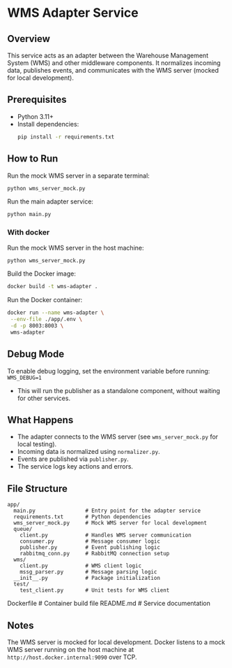 # WMS Adapter Service

## Overview
This service acts as an adapter between the Warehouse Management System (WMS) and other middleware components. It normalizes incoming data, publishes events, and communicates with the WMS server (mocked for local development).

## Prerequisites
- Python 3.11+
- Install dependencies:
  ```bash
  pip install -r requirements.txt
  ```

## How to Run
Run the mock WMS server in a separate terminal:
```bash
python wms_server_mock.py
```
Run the main adapter service:
```bash
python main.py
```

### With docker

Run the mock WMS server in the host machine:
```bash
python wms_server_mock.py
```
Build the Docker image:
```bash
docker build -t wms-adapter .
```
Run the Docker container:
```bash
docker run --name wms-adapter \
 --env-file ./app/.env \
 -d -p 8003:8003 \
 wms-adapter
```

## Debug Mode
To enable debug logging, set the environment variable before running:
`WMS_DEBUG=1`

- This will run the publisher as a standalone component, without waiting for other services.

## What Happens
- The adapter connects to the WMS server (see `wms_server_mock.py` for local testing).
- Incoming data is normalized using `normalizer.py`.
- Events are published via `publisher.py`.
- The service logs key actions and errors.

## File Structure
```
app/
  main.py                # Entry point for the adapter service
  requirements.txt       # Python dependencies
  wms_server_mock.py     # Mock WMS server for local development
  queue/
    client.py            # Handles WMS server communication
    consumer.py          # Message consumer logic
    publisher.py         # Event publishing logic
    rabbitmq_conn.py     # RabbitMQ connection setup
  wms/
    client.py            # WMS client logic
    mssg_parser.py       # Message parsing logic
  __init__.py            # Package initialization
  test/
    test_client.py       # Unit tests for WMS client
```
Dockerfile               # Container build file
README.md                # Service documentation

## Notes

The WMS server is mocked for local development. 
Docker listens to a mock WMS server running on the host machine at `http://host.docker.internal:9090` over TCP.
